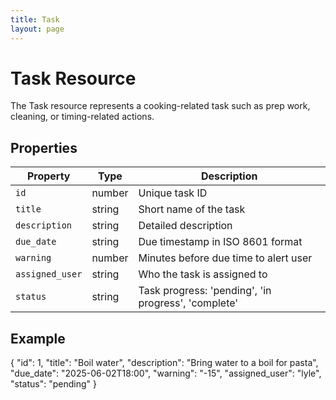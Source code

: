 ```yaml
---
title: Task
layout: page
---
```


# Task Resource

The Task resource represents a cooking-related task such as prep work, cleaning, or timing-related actions.

## Properties
| Property        | Type   | Description                                         |
| --------------- | ------ | --------------------------------------------------- |
| `id`            | number | Unique task ID                                      |
| `title`         | string | Short name of the task                              |
| `description`   | string | Detailed description                                |
| `due_date`      | string | Due timestamp in ISO 8601 format                    |
| `warning`       | number | Minutes before due time to alert user               |
| `assigned_user` | string | Who the task is assigned to                         |
| `status`        | string | Task progress: 'pending', 'in progress', 'complete' |

## Example

{
  "id": 1,
  "title": "Boil water",
  "description": "Bring water to a boil for pasta",
  "due_date": "2025-06-02T18:00",
  "warning": "-15",
  "assigned_user": "lyle",
  "status": "pending"
}
